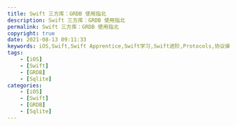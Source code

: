 ```yaml
---
title: Swift 三方库：GRDB 使用指北
description: Swift 三方库：GRDB 使用指北
permalink: Swift 三方库：GRDB 使用指北
copyright: true
date: 2021-08-13 09:11:33
keywords: iOS,Swift,Swift Apprentice,Swift学习,Swift进阶,Protocols,协议编程,泛型,编程,多态,Collection Types,Arrays,Dictionaries,Sets,CFArray,使用闭包集合迭代,Strings,构建自己的类型,Structures,结构体,Methods,Classes,Advanced Classes,面试题,子交并补,GRDB
tags:
    - [iOS]
    - [Swift]
    - [GRDB]
	- [Sqlite]
categories:
    - [iOS]
    - [Swift]
    - [GRDB]
	- [Sqlite]
---
```

